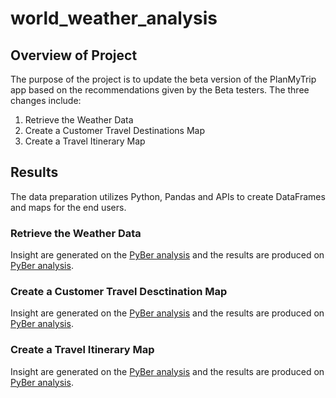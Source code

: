 # world_weather_analysis

## Overview of Project

The purpose of the project is to update the beta version of the PlanMyTrip app based on the recommendations given by the Beta testers. The three changes include: 

1. Retrieve the Weather Data
2. Create a Customer Travel Destinations Map
3. Create a Travel Itinerary Map

## Results

The data preparation utilizes Python, Pandas and APIs to create DataFrames and maps for the end users. 

### Retrieve the Weather Data

Insight are generated on the <a href="PyBer_Challenge.ipynb">PyBer analysis</a> and the results are produced on <a href="PyBer_Challenge.ipynb">PyBer analysis</a>. 

### Create a Customer Travel Desctination Map

Insight are generated on the <a href="PyBer_Challenge.ipynb">PyBer analysis</a> and the results are produced on <a href="PyBer_Challenge.ipynb">PyBer analysis</a>. 

### Create a Travel Itinerary Map

Insight are generated on the <a href="PyBer_Challenge.ipynb">PyBer analysis</a> and the results are produced on <a href="PyBer_Challenge.ipynb">PyBer analysis</a>. 
